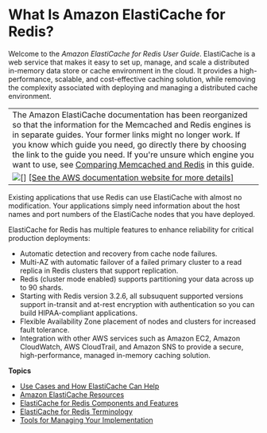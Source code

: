 # What Is Amazon ElastiCache for Redis?<a name="WhatIs"></a>

Welcome to the *Amazon ElastiCache for Redis User Guide*\. ElastiCache is a web service that makes it easy to set up, manage, and scale a distributed in\-memory data store or cache environment in the cloud\. It provides a high\-performance, scalable, and cost\-effective caching solution, while removing the complexity associated with deploying and managing a distributed cache environment\.


|  | 
| --- |
|    The Amazon ElastiCache documentation has been reorganized so that the information for the Memcached and Redis engines is in separate guides\. Your former links might no longer work\. If you know which guide you need, go directly there by choosing the link to the guide you need\. If you're unsure which engine you want to use, see [Comparing Memcached and Redis](SelectEngine.md) in this guide\.  | 
|  ![\[\]](http://docs.aws.amazon.com/AmazonElastiCache/latest/red-ug/images/memcached-icon.png) [\[See the AWS documentation website for more details\]](http://docs.aws.amazon.com/AmazonElastiCache/latest/red-ug/WhatIs.html) |  ![\[\]](http://docs.aws.amazon.com/AmazonElastiCache/latest/red-ug/images/redis-icon.png) [\[See the AWS documentation website for more details\]](http://docs.aws.amazon.com/AmazonElastiCache/latest/red-ug/WhatIs.html) | 

Existing applications that use Redis can use ElastiCache with almost no modification\. Your applications simply need information about the host names and port numbers of the ElastiCache nodes that you have deployed\. 

ElastiCache for Redis has multiple features to enhance reliability for critical production deployments:
+ Automatic detection and recovery from cache node failures\.
+ Multi\-AZ with automatic failover of a failed primary cluster to a read replica in Redis clusters that support replication\.
+ Redis \(cluster mode enabled\) supports partitioning your data across up to 90 shards\.
+ Starting with Redis version 3\.2\.6, all subsuquent supported versions support in\-transit and at\-rest encryption with authentication so you can build HIPAA\-compliant applications\. 
+ Flexible Availability Zone placement of nodes and clusters for increased fault tolerance\.
+ Integration with other AWS services such as Amazon EC2, Amazon CloudWatch, AWS CloudTrail, and Amazon SNS to provide a secure, high\-performance, managed in\-memory caching solution\.

**Topics**
+ [Use Cases and How ElastiCache Can Help](elasticache-use-cases.md)
+ [Amazon ElastiCache Resources](WhatIs.FirstTimeUser.md)
+ [ElastiCache for Redis Components and Features](WhatIs.Components.md)
+ [ElastiCache for Redis Terminology](WhatIs.Terms.md)
+ [Tools for Managing Your Implementation](WhatIs.Managing.md)